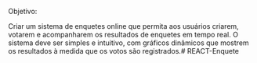 Objetivo:

Criar um sistema de enquetes online que permita aos usuários criarem, votarem e acompanharem os resultados de enquetes em tempo real. O sistema deve ser simples e intuitivo, com gráficos dinâmicos que mostrem os resultados à medida que os votos são registrados.# REACT-Enquete
